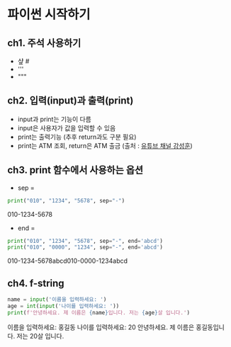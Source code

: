 # 파이썬 시작하기

## ch1. 주석 사용하기
* 샾 #
* '''
* """

## ch2. 입력(input)과 출력(print)
* input과 print는 기능이 다름
* input은 사용자가 값을 입력할 수 있음
* print는 출력기능 (추후 return과도 구분 필요)
* print는 ATM 조회, return은 ATM 출금 (출처 : [유튜브 채널 강성훈](https://www.youtube.com/watch?v=t5sB69gIJUc))

## ch3. print 함수에서 사용하는 옵션
* sep =

```python
print("010", "1234", "5678", sep="-")
```
010-1234-5678

* end = 

```python
print("010", "1234", "5678", sep="-", end='abcd')
print("010", "0000", "1234", sep="-", end='abcd')
```
010-1234-5678abcd010-0000-1234abcd

## ch4. f-string

```python
name = input('이름을 입력하세요: ')
age = int(input('나이를 입력하세요: '))
print(f'안녕하세요. 제 이름은 {name}입니다. 저는 {age}살 입니다.')
```

이름을 입력하세요: 홍길동
나이를 입력하세요: 20
안녕하세요. 제 이름은 홍길동입니다. 저는 20살 입니다.